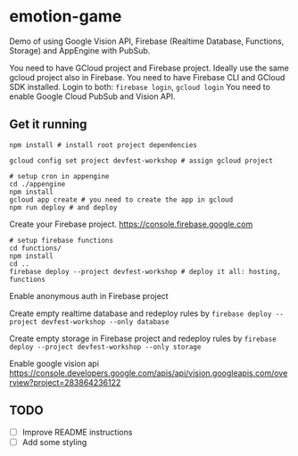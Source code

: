 # emotion-game
Demo of using Google Vision API, Firebase (Realtime Database, Functions, Storage) and AppEngine with PubSub.

You need to have GCloud project and Firebase project. Ideally use the same gcloud project also in Firebase.
You need to have Firebase CLI and GCloud SDK installed. 
Login to both: `firebase login`, `gcloud login`
You need to enable Google Cloud PubSub and Vision API.

## Get it running

```
npm install # install root project dependencies

gcloud config set project devfest-workshop # assign gcloud project 

# setup cron in appengine
cd ./appengine
npm install
gcloud app create # you need to create the app in gcloud
npm run deploy # and deploy
```

Create your Firebase project. https://console.firebase.google.com

```
# setup firebase functions
cd functions/
npm install
cd ..
firebase deploy --project devfest-workshop # deploy it all: hosting, functions
```

Enable anonymous auth in Firebase project

Create empty realtime database and redeploy rules by
`firebase deploy --project devfest-workshop --only database`

Create empty storage in Firebase project and redeploy rules by
`firebase deploy --project devfest-workshop --only storage`


Enable google vision api
https://console.developers.google.com/apis/api/vision.googleapis.com/overview?project=283864236122

## TODO

 * [ ] Improve README instructions
 * [ ] Add some styling
